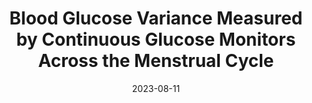 ---
title: 'Blood Glucose Variance Measured by Continuous Glucose Monitors Across the Menstrual Cycle'
authors: 
- blue_lin
- Rumsha Siddiqui
- Zixiong Lin
- Joanna M. Blodgett
- Shwetak N. Patel
- khai
- mariakakis
venue: $NPJDM$
date: 2023-08-11
link: https://www.nature.com/articles/s41746-023-00884-x
thumbnail: /images/pubs/menstrual_glucose.png
---